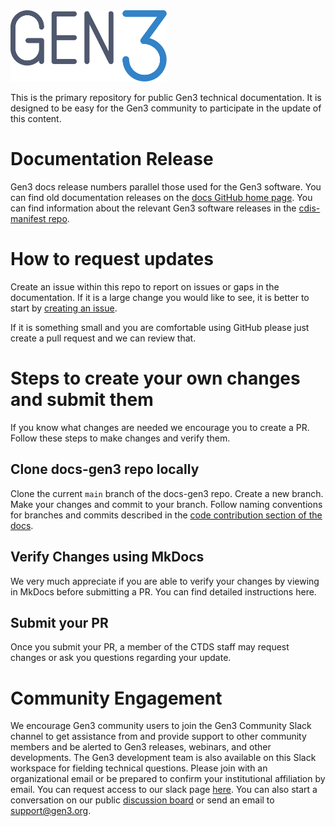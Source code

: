 <img src="docs/img/gen3-blue-dark.png" width=250px>

This is the primary repository for public Gen3 technical documentation.  It is designed to be easy for the Gen3 community to participate in the update of this content.  

# Documentation Release
Gen3 docs release numbers parallel those used for the Gen3 software.  You can find old documentation releases on the [docs GitHub home page](https://github.com/uc-cdis/docs-gen3).  You can find information about the relevant Gen3 software releases in the [cdis-manifest repo](https://github.com/uc-cdis/cdis-manifest/tree/master/releases).

# How to request updates
Create an issue within this repo to report on issues or gaps in the documentation.  If it is a large change you would like to see, it is better to start by [creating an issue](https://github.com/uc-cdis/docs-gen3/issues/new/choose).

If it is something small and you are comfortable using GitHub please just create a pull request and we can review that.

# Steps to create your own changes and submit them

If you know what changes are needed we encourage you to create a PR.  Follow these steps to make changes and verify them.

## Clone docs-gen3 repo locally

Clone the current `main` branch of the docs-gen3 repo. Create a new branch.  Make your changes and commit to your branch.  Follow naming conventions for branches and commits described in the [code contribution section of the docs](https://github.com/uc-cdis/docs-gen3/blob/Update-to-readme/docs/gen3-resources/developer-guide/contribute.md#naming-conventions).

## Verify Changes using MkDocs

We very much appreciate if you are able to verify your changes by viewing in MkDocs before submitting a PR.  You can find detailed instructions here.

## Submit your PR

Once you submit your PR, a member of the CTDS staff may request changes or ask you questions regarding your update.

# Community Engagement

We encourage Gen3 community users to join the Gen3 Community Slack channel to get assistance from and provide support to other community members and be alerted to Gen3 releases, webinars, and other developments. The Gen3 development team is also available on this Slack workspace for fielding technical questions. Please join with an organizational email or be prepared to confirm your institutional affiliation by email. You can request access to our slack page [here](https://docs.google.com/forms/d/e/1FAIpQLSczyhhOXeCK9FdVtpQpelOHYnRj1EAq1rwwnm9q6cPAe5a7ug/viewform). You can also start a conversation on our public [discussion board](https://forums.gen3.org/) or send an email to [support@gen3.org](mailto:support@gen3.org).
